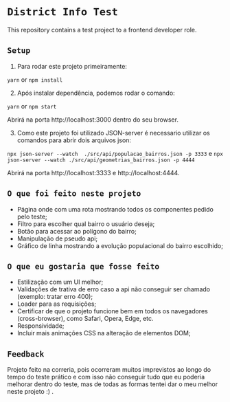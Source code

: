 # `District Info Test`

This repository contains a test project to a frontend developer role.

## `Setup`

1. Para rodar este projeto primeiramente:

`yarn` or `npm install`

2. Após instalar dependência, podemos rodar o comando:

`yarn` or `npm start`

Abrirá na porta http://localhost:3000 dentro do seu browser.

3. Como este projeto foi utilizado JSON-server é necessario utilizar os comandos para abrir dois arquivos json:

`npx json-server --watch  ./src/api/populacao_bairros.json -p 3333` e `npx json-server --watch ./src/api/geometrias_bairros.json -p 4444`

Abrirá na porta http://localhost:3333 e http://localhost:4444.

## `O que foi feito neste projeto`

- Página onde com uma rota mostrando todos os componentes pedido pelo teste;
- Filtro para escolher qual bairro o usuário deseja;
- Botão para acessar ao polígono do bairro;
- Manipulação de pseudo api;
- Gráfico de linha mostrando a evolução populacional do bairro escolhido;

## `O que eu gostaria que fosse feito`

- Estilização com um UI melhor;
- Validações de trativa de erro caso a api não conseguir ser chamado (exemplo: tratar erro 400);
- Loader para as requisições;
- Certificar de que o projeto funcione bem em todos os navegadores (cross-browser), como Safari, Opera, Edge, etc.
- Responsividade;
- Incluir mais animações CSS na alteração de elementos DOM;

## `Feedback`

Projeto feito na correria, pois ocorreram muitos imprevistos ao longo do tempo do teste prático e com isso não conseguir tudo que eu poderia melhorar dentro do teste, mas de todas as formas tentei dar o meu melhor neste projeto :) .
